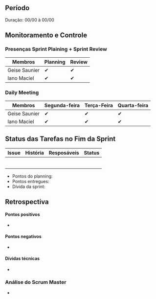 ## Período
Duração: 00/00 à 00/00

## Monitoramento e Controle
### Presenças Sprint Plaining + Sprint Review
| Membros  |  Planning  |Review  |
| ------------------- | ------------------- |------------------- |
|  Geise Saunier |   ✔  |   ✔  |
|  Iano Maciel |  ✔  |  ✔  |


### Daily Meeting
| Membros | Segunda-feira | Terça-Feira | Quarta-feira 
|--|--|--|--|
| Geise Saunier | ✔ | ✔ | ✔ |
| Iano Maciel | ✔ | ✔ | ✔ |


## Status das Tarefas no Fim da Sprint
| **Issue** | **História** | **Resposáveis** | **Status** |
|--|--|--|--|
|  []() |   |   |   |
|  []() |   |   |   |
|  []() |   |   |   |
|  []() |   |   |   |
|  []() |   |   |   |
|  []() |   |   |   |


- Pontos do planning:  
- Pontos entregues: 
- Dívida da sprint: 



## Retrospectiva
#### Pontos positivos
- 

#### Pontos negativos
-   

#### Dívidas técnicas
- 

### Análise do Scrum Master
- 